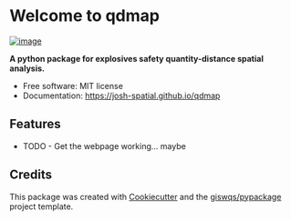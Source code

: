 # Welcome to qdmap


[![image](https://img.shields.io/pypi/v/qdmap.svg)](https://pypi.python.org/pypi/qdmap)


**A python package for explosives safety quantity-distance spatial analysis.**


-   Free software: MIT license
-   Documentation: <https://josh-spatial.github.io/qdmap>
    

## Features

-   TODO - Get the webpage working... maybe

## Credits

This package was created with [Cookiecutter](https://github.com/cookiecutter/cookiecutter) and the [giswqs/pypackage](https://github.com/giswqs/pypackage) project template.